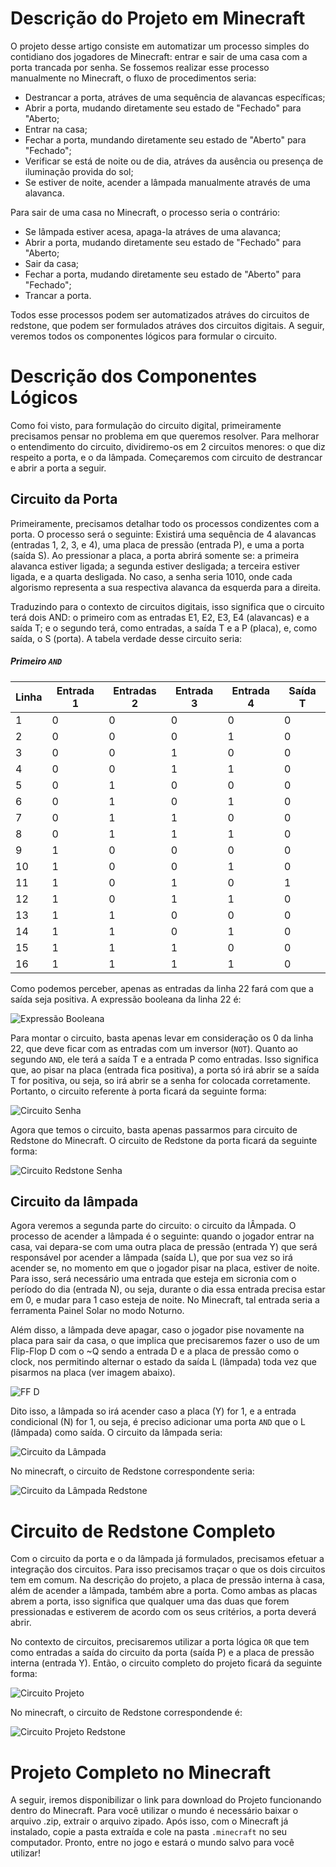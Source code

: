 # Descrição do Projeto em Minecraft

O projeto desse artigo consiste em automatizar um processo simples do contidiano dos jogadores de Minecraft: entrar e sair de uma casa com a porta trancada por senha. Se fossemos realizar esse processo manualmente no Minecraft, o fluxo de procedimentos seria:

- Destrancar a porta, atráves de uma sequência de alavancas específicas;
- Abrir a porta, mudando diretamente seu estado de "Fechado" para "Aberto;
- Entrar na casa;
- Fechar a porta, mundando diretamente seu estado de "Aberto" para "Fechado";
- Verificar se está de noite ou de dia, atráves da ausência ou presença de iluminação provida do sol;
- Se estiver de noite, acender a lâmpada manualmente através de uma alavanca.

Para sair de uma casa no Minecraft, o processo seria o contrário:

- Se lâmpada estiver acesa, apaga-la atráves de uma alavanca;
- Abrir a porta, mudando diretamente seu estado de "Fechado" para "Aberto;
- Sair da casa;
- Fechar a porta, mudando diretamente seu estado de "Aberto" para "Fechado";
- Trancar a porta.

Todos esse processos podem ser automatizados atráves do circuitos de redstone, que podem ser formulados atráves dos circuitos digitais. A seguir, veremos todos os componentes lógicos para formular o circuito.

# Descrição dos Componentes Lógicos

Como foi visto, para formulação do circuito digital, primeiramente precisamos pensar no problema em que queremos resolver. Para melhorar o entendimento do circuito, dividiremo-os em 2 circuitos menores: o que diz respeito a porta, e o da lâmpada. Começaremos com circuito de destrancar e abrir a porta a seguir.

## Circuito da Porta

Primeiramente, precisamos detalhar todo os processos condizentes com a porta. O processo será o seguinte: Existirá uma sequência de 4 alavancas (entradas 1, 2, 3, e 4), uma placa de pressão (entrada P), e uma a porta (saída S). Ao pressionar a placa, a porta abrirá somente se: a primeira alavanca estiver ligada; a segunda estiver desligada; a terceira estiver ligada, e a quarta desligada. No caso, a senha seria 1010, onde cada algorismo representa a sua respectiva alavanca da esquerda para a direita.

Traduzindo para o contexto de circuitos digitais, isso significa que o circuito terá dois AND: o primeiro com as entradas E1, E2, E3, E4 (alavancas) e a saída T; e o segundo terá, como entradas, a saída T e a P (placa), e, como saída, o S (porta). A tabela verdade desse circuito seria:

##### Primeiro `AND`
Linha | Entrada 1 | Entradas 2 | Entrada 3 | Entrada 4 | Saída T
----------|----------|------------|-----------|-----------|------
1 | 0 | 0 | 0 | 0 | 0
2 | 0 | 0 | 0 | 1 | 0
3 | 0 | 0 | 1 | 0 | 0
4 | 0 | 0 | 1 | 1 | 0
5 | 0 | 1 | 0 | 0 | 0
6 | 0 | 1 | 0 | 1 | 0
7 | 0 | 1 | 1 | 0 | 0
8 | 0 | 1 | 1 | 1 | 0
9 | 1 | 0 | 0 | 0 | 0 
10 | 1 | 0 | 0 | 1 | 0 
11 | 1 | 0 | 1 | 0 | 1
12 | 1 | 0 | 1 | 1 | 0
13 | 1 | 1 | 0 | 0 | 0
14 | 1 | 1 | 0 | 1 | 0
15 | 1 | 1 | 1 | 0 | 0
16 | 1 | 1 | 1 | 1 | 0

Como podemos perceber, apenas as entradas da linha 22 fará com que a saída seja positiva. A expressão booleana da linha 22 é:

![Expressão Booleana](images/expr_bool_project.jpeg)

Para montar o circuito, basta apenas levar em consideração os 0 da linha 22, que deve ficar com as entradas com um inversor (`NOT`). Quanto ao segundo `AND`, ele terá a saída T e a entrada P como entradas. Isso significa que, ao pisar na placa (entrada fica positiva), a porta só irá abrir se a saída T for positiva, ou seja, so irá abrir se a senha for colocada corretamente. Portanto, o circuito referente à porta ficará da seguinte forma:

![Circuito Senha](images/circuito_senha.jpeg)

Agora que temos o circuito, basta apenas passarmos para circuito de Redstone do Minecraft. O circuito de Redstone da porta ficará da seguinte forma:

![Circuito Redstone Senha](images/circuito_redstone_senha.gif)

## Circuito da lâmpada

Agora veremos a segunda parte do circuito: o circuito da lÂmpada. O processo de acender a lâmpada é o seguinte: quando o jogador entrar na casa, vai depara-se com uma outra placa de pressão (entrada Y) que será responsável por acender a lâmpada (saída L), que por sua vez so irá acender se, no momento em que o jogador pisar na placa, estiver de noite. Para isso, será necessário uma entrada que esteja em sicronia com o período do dia (entrada N), ou seja, durante o dia essa entrada precisa estar em 0, e mudar para 1 caso esteja de noite. No Minecraft, tal entrada seria a ferramenta Painel Solar no modo Noturno.

Além disso, a lâmpada deve apagar, caso o jogador pise novamente na placa para sair da casa, o que implica que precisaremos fazer o uso de um Flip-Flop D com o ~Q sendo a entrada D e a placa de pressão como o clock, nos permitindo alternar o estado da saída L (lâmpada) toda vez que pisarmos na placa (ver imagem abaixo).

![FF D](images/ff_d.jpeg)

Dito isso, a lâmpada so irá acender caso a placa (Y) for 1, e a entrada condicional (N) for 1, ou seja, é preciso adicionar uma porta `AND` que o L (lâmpada) como saída. O circuito da lâmpada seria:

![Circuito da Lâmpada](images/circ_lamp.jpeg)

No minecraft, o circuito de Redstone correspondente seria:

![Circuito da Lâmpada Redstone](images/circ_lamp_reds.gif)

# Circuito de Redstone Completo

Com o circuito da porta e o da lâmpada já formulados, precisamos efetuar a integração dos circuitos. Para isso precisamos traçar o que os dois circuitos tem em comum. Na descrição do projeto, a placa de pressão interna à casa, além de acender a lâmpada, também abre a porta. Como ambas as placas abrem a porta, isso significa que qualquer uma das duas que forem pressionadas e estiverem de acordo com os seus critérios, a porta deverá abrir.

No contexto de circuitos, precisaremos utilizar a porta lógica `OR` que tem como entradas a saída do circuito da porta (saída P) e a placa de pressão interna (entrada Y). Então, o circuito completo do projeto ficará da seguinte forma:

![Circuito Projeto](images/circ_projeto_completo.jpeg)

No minecraft, o circuito de Redstone correspondende é:

![Circuito Projeto Redstone](images/circ_reds_projeto_completo.gif) 

# Projeto Completo no Minecraft

A seguir, iremos disponibilizar o link para download do Projeto funcionando dentro do Minecraft. Para você utilizar o mundo é necessário baixar o arquivo .zip, extrair o arquivo zipado. Após isso, com o Minecraft já instalado, copie a pasta extraída e cole na pasta `.minecraft` no seu computador. Pronto, entre no jogo e estará o mundo salvo para você utilizar!
